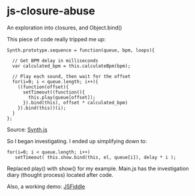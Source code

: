 # js-closure-abuse
An exploration into closures, and Object.bind()



This piece of code really tripped me up:

    Synth.prototype.sequence = function(queue, bpm, loops){

      // Get BPM delay in milliseconds
      var calculated_bpm = this.calculateBpm(bpm);

      // Play each sound, then wait for the offset
      for(i=0; i < queue.length; i++){
        ((function(offset){
          setTimeout((function(){
            this.play(queue[offset]);
          }).bind(this), offset * calculated_bpm)
        }).bind(this))(i);
      }
    };

Source: [Synth.js](https://github.com/garvank/synth-js)


So I began investigating. I ended up simplifying down to:

    for(i=0; i < queue.length; i++)
       setTimeout( this.show.bind(this, el, queue[i]), delay * i );

Replaced play() with show() for my example. Main.js has the investigation diary (thought process) located after code.

Also, a working demo: [JSFiddle](https://jsfiddle.net/ryunp/8nyq969t/1/)
